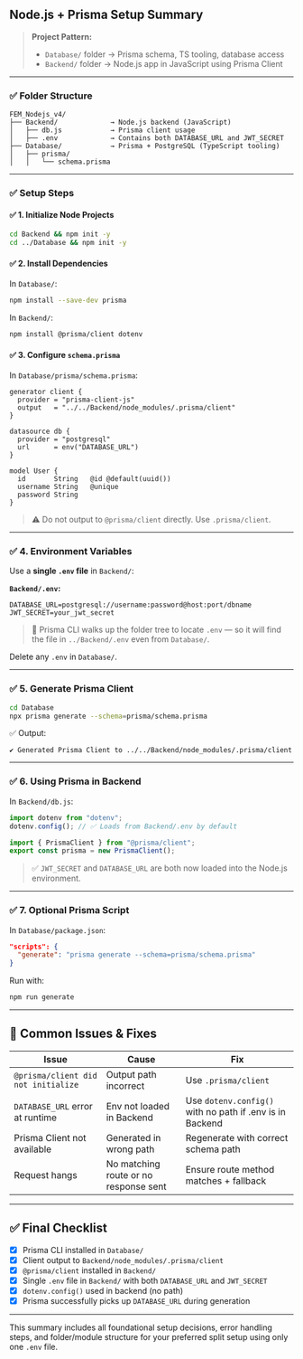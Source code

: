 ## Node.js + Prisma Setup Summary

> **Project Pattern:**
>
> * `Database/` folder → Prisma schema, TS tooling, database access
> * `Backend/` folder → Node.js app in JavaScript using Prisma Client

---

### ✅ Folder Structure

```
FEM_Nodejs_v4/
├── Backend/             → Node.js backend (JavaScript)
│   ├── db.js            → Prisma client usage
│   ├── .env             → Contains both DATABASE_URL and JWT_SECRET
├── Database/            → Prisma + PostgreSQL (TypeScript tooling)
│   ├── prisma/
│   │   └── schema.prisma
```

---

### ✅ Setup Steps

#### ✅ 1. Initialize Node Projects

```bash
cd Backend && npm init -y
cd ../Database && npm init -y
```

#### ✅ 2. Install Dependencies

In `Database/`:

```bash
npm install --save-dev prisma
```

In `Backend/`:

```bash
npm install @prisma/client dotenv
```

#### ✅ 3. Configure `schema.prisma`

In `Database/prisma/schema.prisma`:

```prisma
generator client {
  provider = "prisma-client-js"
  output   = "../../Backend/node_modules/.prisma/client"
}

datasource db {
  provider = "postgresql"
  url      = env("DATABASE_URL")
}

model User {
  id       String   @id @default(uuid())
  username String   @unique
  password String
}
```

> ⚠️ Do not output to `@prisma/client` directly. Use `.prisma/client`.

---

### ✅ 4. Environment Variables

Use a **single `.env` file** in `Backend/`:

**`Backend/.env`:**

```env
DATABASE_URL=postgresql://username:password@host:port/dbname
JWT_SECRET=your_jwt_secret
```

> 🧠 Prisma CLI walks up the folder tree to locate `.env` — so it will find the file in `../Backend/.env` even from `Database/`.

Delete any `.env` in `Database/`.

---

### ✅ 5. Generate Prisma Client

```bash
cd Database
npx prisma generate --schema=prisma/schema.prisma
```

✅ Output:

```
✔ Generated Prisma Client to ../../Backend/node_modules/.prisma/client
```

---

### ✅ 6. Using Prisma in Backend

In `Backend/db.js`:

```js
import dotenv from "dotenv";
dotenv.config(); // ✅ Loads from Backend/.env by default

import { PrismaClient } from "@prisma/client";
export const prisma = new PrismaClient();
```

> ✅ `JWT_SECRET` and `DATABASE_URL` are both now loaded into the Node.js environment.

---

### ✅ 7. Optional Prisma Script

In `Database/package.json`:

```json
"scripts": {
  "generate": "prisma generate --schema=prisma/schema.prisma"
}
```

Run with:

```bash
npm run generate
```

---

## 🧽 Common Issues & Fixes

| Issue                               | Cause                                 | Fix                                                      |
| ----------------------------------- | ------------------------------------- | -------------------------------------------------------- |
| `@prisma/client did not initialize` | Output path incorrect                 | Use `.prisma/client`                                     |
| `DATABASE_URL` error at runtime     | Env not loaded in Backend             | Use `dotenv.config()` with no path if .env is in Backend |
| Prisma Client not available         | Generated in wrong path               | Regenerate with correct schema path                      |
| Request hangs                       | No matching route or no response sent | Ensure route method matches + fallback                   |

---

## ✅ Final Checklist

* [x] Prisma CLI installed in `Database/`
* [x] Client output to `Backend/node_modules/.prisma/client`
* [x] `@prisma/client` installed in `Backend/`
* [x] Single `.env` file in `Backend/` with both `DATABASE_URL` and `JWT_SECRET`
* [x] `dotenv.config()` used in backend (no path)
* [x] Prisma successfully picks up `DATABASE_URL` during generation

---

This summary includes all foundational setup decisions, error handling steps, and folder/module structure for your preferred split setup using only one `.env` file.
